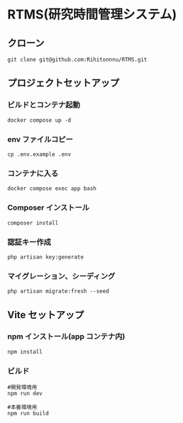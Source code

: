 # RTMS(研究時間管理システム)

## クローン

```
git clone git@github.com:Rihitonnnu/RTMS.git
```

## プロジェクトセットアップ

### ビルドとコンテナ起動

```
docker compose up -d
```

### env ファイルコピー

```
cp .env.example .env
```

### コンテナに入る

```
docker compose exec app bash
```

### Composer インストール

```
composer install
```

### 認証キー作成

```
php artisan key:generate
```

### マイグレーション、シーディング

```
php artisan migrate:fresh --seed
```

## Vite セットアップ

### npm インストール(app コンテナ内)

```
npm install
```

### ビルド

```
#開発環境用
npm run dev

#本番環境用
npm run build
```
